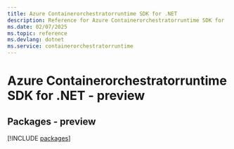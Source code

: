 ```yaml
---
title: Azure Containerorchestratorruntime SDK for .NET
description: Reference for Azure Containerorchestratorruntime SDK for .NET
ms.date: 02/07/2025
ms.topic: reference
ms.devlang: dotnet
ms.service: containerorchestratorruntime
---
```

# Azure Containerorchestratorruntime SDK for .NET - preview
## Packages - preview
[!INCLUDE [packages](containerorchestratorruntime-index.md)]